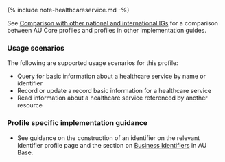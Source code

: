 {% include note-healthcareservice.md -%}

See [Comparison with other national and international IGs](comparison.html) for a comparison between AU Core profiles and profiles in other implementation guides.

### Usage scenarios

The following are supported usage scenarios for this profile:

- Query for basic information about a healthcare service by name or identifier
- Record or update a record basic information for a healthcare service
- Read information about a healthcare service referenced by another resource

### Profile specific implementation guidance
- See guidance on the construction of an identifier on the relevant Identifier profile page and the section on [Business Identifiers](https://build.fhir.org/ig/hl7au/au-fhir-base/generalguidance.html#business-identifiers) in AU Base.
